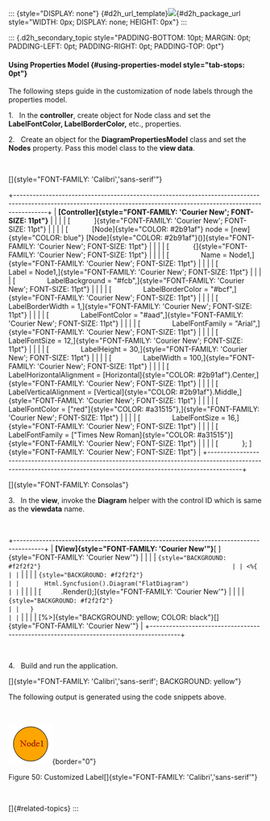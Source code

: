 ::: {style="DISPLAY: none"}
[](ms-xhelp:///?Id=d2h_url_template){#d2h_url_template}![](!package_url!){#d2h_package_url style="WIDTH: 0px; DISPLAY: none; HEIGHT: 0px"}
:::

::: {.d2h_secondary_topic style="PADDING-BOTTOM: 10pt; MARGIN: 0pt; PADDING-LEFT: 0pt; PADDING-RIGHT: 0pt; PADDING-TOP: 0pt"}
#### Using Properties Model {#using-properties-model style="tab-stops: 0pt"}

The following steps guide in the customization of node labels through the properties model.

1.   In the **controller**, create object for Node class and set the **LabelFontColor, LabelBorderColor,** etc., properties.

2.   Create an object for the **DiagramPropertiesModel** class and set the **Nodes** property. Pass this model class to the **view data**.

 

[]{style="FONT-FAMILY: 'Calibri','sans-serif'"} 

+----------------------------------------------------------------------------------------------------------------------------------------------------------------------+
| **[Controller]{style="FONT-FAMILY: 'Courier New'; FONT-SIZE: 11pt"}**                                                                                                |
|                                                                                                                                                                      |
| [            ]{style="FONT-FAMILY: 'Courier New'; FONT-SIZE: 11pt"}                                                                                                  |
|                                                                                                                                                                      |
| [            [Node]{style="COLOR: #2b91af"} node = [new]{style="COLOR: blue"} [Node]{style="COLOR: #2b91af"}()]{style="FONT-FAMILY: 'Courier New'; FONT-SIZE: 11pt"} |
|                                                                                                                                                                      |
| [            {]{style="FONT-FAMILY: 'Courier New'; FONT-SIZE: 11pt"}                                                                                                 |
|                                                                                                                                                                      |
| [                Name = Node1,]{style="FONT-FAMILY: 'Courier New'; FONT-SIZE: 11pt"}                                                                                 |
|                                                                                                                                                                      |
| [                Label = Node1,]{style="FONT-FAMILY: 'Courier New'; FONT-SIZE: 11pt"}                                                                                |
|                                                                                                                                                                      |
| [                LabelBackground = \"#fcb\",]{style="FONT-FAMILY: 'Courier New'; FONT-SIZE: 11pt"}                                                                   |
|                                                                                                                                                                      |
| [                LabelBorderColor = \"#bcf\",]{style="FONT-FAMILY: 'Courier New'; FONT-SIZE: 11pt"}                                                                  |
|                                                                                                                                                                      |
| [                LabelBorderWidth = 1,]{style="FONT-FAMILY: 'Courier New'; FONT-SIZE: 11pt"}                                                                         |
|                                                                                                                                                                      |
| [                LabelFontColor = \"#aad\",]{style="FONT-FAMILY: 'Courier New'; FONT-SIZE: 11pt"}                                                                    |
|                                                                                                                                                                      |
| [                LabelFontFamily = \"Arial\",]{style="FONT-FAMILY: 'Courier New'; FONT-SIZE: 11pt"}                                                                  |
|                                                                                                                                                                      |
| [                LabelFontSize = 12,]{style="FONT-FAMILY: 'Courier New'; FONT-SIZE: 11pt"}                                                                           |
|                                                                                                                                                                      |
| [                LabelHeight = 30,]{style="FONT-FAMILY: 'Courier New'; FONT-SIZE: 11pt"}                                                                             |
|                                                                                                                                                                      |
| [                LabelWidth = 100,]{style="FONT-FAMILY: 'Courier New'; FONT-SIZE: 11pt"}                                                                             |
|                                                                                                                                                                      |
| [                LabelHorizontalAlignment = [Horizontal]{style="COLOR: #2b91af"}.Center,]{style="FONT-FAMILY: 'Courier New'; FONT-SIZE: 11pt"}                       |
|                                                                                                                                                                      |
| [                LabelVerticalAlignment = [Vertical]{style="COLOR: #2b91af"}.Middle,]{style="FONT-FAMILY: 'Courier New'; FONT-SIZE: 11pt"}                           |
|                                                                                                                                                                      |
| [                LabelFontColor = [\"red\"]{style="COLOR: #a31515"},]{style="FONT-FAMILY: 'Courier New'; FONT-SIZE: 11pt"}                                           |
|                                                                                                                                                                      |
| [                LabelFontSize = 16,]{style="FONT-FAMILY: 'Courier New'; FONT-SIZE: 11pt"}                                                                           |
|                                                                                                                                                                      |
| [                LabelFontFamily = [\"Times New Roman]{style="COLOR: #a31515"}]{style="FONT-FAMILY: 'Courier New'; FONT-SIZE: 11pt"}                                 |
|                                                                                                                                                                      |
| [            }; ]{style="FONT-FAMILY: 'Courier New'; FONT-SIZE: 11pt"}                                                                                               |
+----------------------------------------------------------------------------------------------------------------------------------------------------------------------+

[]{style="FONT-FAMILY: Consolas"} 

3.   In the **view**, invoke the **Diagram** helper with the control ID which is same as the **viewdata** name.

 

+---------------------------------------------------------------------------------------+
| **[View]{style="FONT-FAMILY: 'Courier New'"}**[ ]{style="FONT-FAMILY: 'Courier New'"} |
|                                                                                       |
| ``` {style="BACKGROUND: #f2f2f2"}                                                     |
| <%{                                                                                   |
| ```                                                                                   |
|                                                                                       |
| ``` {style="BACKGROUND: #f2f2f2"}                                                     |
|       Html.Syncfusion().Diagram("FlatDiagram")                                        |
| ```                                                                                   |
|                                                                                       |
| [          .Render();]{style="FONT-FAMILY: 'Courier New'"}                            |
|                                                                                       |
| ``` {style="BACKGROUND: #f2f2f2"}                                                     |
|   }                                                                                   |
| ```                                                                                   |
|                                                                                       |
| [%\>]{style="BACKGROUND: yellow; COLOR: black"}[]{style="FONT-FAMILY: 'Courier New'"} |
+---------------------------------------------------------------------------------------+

 

4.   Build and run the application.

[]{style="FONT-FAMILY: 'Calibri','sans-serif'; BACKGROUND: yellow"} 

The following output is generated using the code snippets above.

 

![Description: C:\\Users\\maithiliyk\\Desktop\\Capture.PNG](ImagesExt/image70_54.png){border="0"}

Figure 50: Customized Label[]{style="FONT-FAMILY: 'Calibri','sans-serif'"}

 

[]{#related-topics}
:::
